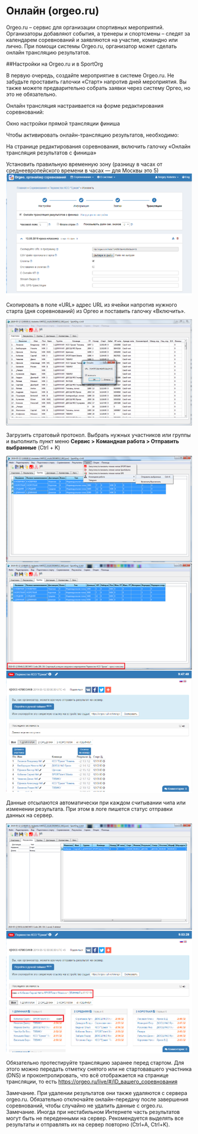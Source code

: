 # Онлайн (orgeo.ru)

Orgeo.ru – сервис для организации спортивных мероприятий. Организаторы добавляют события, а тренеры и спортсмены – следят за календарем соревнований и заявляются на участие, командно или лично. 
При помощи системы Orgeo.ru, организатор может сделать онлайн трансляцию результатов.

##Настройки на Orgeo.ru и в SportOrg

В первую очередь, создайте мероприятие в системе Orgeo.ru. Не забудьте проставить галочки «Старт» напротив дней мероприятия. Вы также можете предварительно собрать заявки через систему Оргео, но это не обязательно.

Онлайн трансляция настраивается на форме редактирования соревнований:

Окно настройки прямой трансляции финиша

Чтобы активировать онлайн-трансляцию результатов, необходимо:

На странице редактирования соревнования, включить галочку «Онлайн трансляция результатов с финиша»

Установить правильную временную зону (разницу в часах от среднеевропейского времени в часах — для Москвы это 5)
![Screenshot](../img/online_orgeo_settings.png)

Скопировать в поле «URL» адрес URL из ячейки напротив нужного старта (дня соревнований) из Оргео и поставить галочку «Включить».

![Screenshot](../img/dialog_online.png)

Загрузить стратовый протокол. Выбрать нужных участников или группы и выполнить пункт меню **Сервис > Командная работа > Отправить выбранные** (Ctrl + K)

![Screenshot](../img/online_send_start_list.png)
![Screenshot](../img/online_send_start_list_log.png)
![Screenshot](../img/online_orgeo_start_list.png)

Данные отсылаются автоматически при каждом считывании чипа или изменении результата. При этом в логе пишется статус отправки данных на сервер.

![Screenshot](../img/online_test_send.png)
![Screenshot](../img/online_orgeo_test_send.png)

Обязательно протестируйте трансляцию заранее перед стартом. Для этого можно передать отметку снятого или не стартовавшего участника (DNS) и проконтролировать, что всё отображается на странице трансляции, то есть https://orgeo.ru/live/#/ID_вашего_соревнования

Замечание. При удалении результатов они также удаляются с сервера orgeo.ru. Обязательно отключайте онлайн-передачу после завершения соревнований, чтобы случайно не удалить данные с orgeo.ru.
Замечание. Иногда при нестабильном Интернете часть результатов могут быть не переденными на сервер. Рекомендуется выделять все результаты и отправлять их на сервер повторно (Ctrl+A, Ctrl+K).
